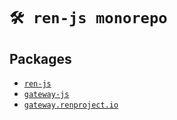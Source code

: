 # `🛠️ ren-js monorepo`

## Packages

* [`ren-js`](./packages/lib/ren-js/ren)
* [`gateway-js`](./packages/lib/gateway-js/gateway)
* [`gateway.renproject.io`](./packages/ui/gateway.renproject.io)